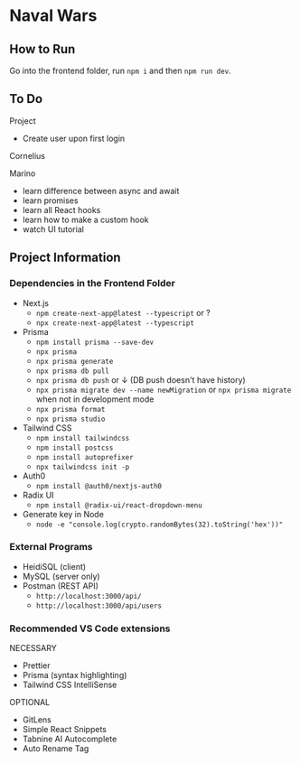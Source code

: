 # Naval Wars

## How to Run

Go into the frontend folder, run `npm i` and then `npm run dev`.

## To Do

Project

- Create user upon first login

Cornelius

Marino

- learn difference between async and await
- learn promises
- learn all React hooks
- learn how to make a custom hook
- watch UI tutorial

## Project Information

### Dependencies in the Frontend Folder

- Next.js
  - `npm create-next-app@latest --typescript` or ?
  - `npx create-next-app@latest --typescript`
- Prisma
  - `npm install prisma --save-dev`
  - `npx prisma`
  - `npx prisma generate`
  - `npx prisma db pull`
  - `npx prisma db push` or ↓ (DB push doesn't have history)
  - `npx prisma migrate dev --name newMigration` or `npx prisma migrate` when not in development mode
  - `npx prisma format`
  - `npx prisma studio`
- Tailwind CSS
  - `npm install tailwindcss`
  - `npm install postcss`
  - `npm install autoprefixer`
  - `npx tailwindcss init -p`
- Auth0
  - `npm install @auth0/nextjs-auth0`
- Radix UI
  - `npm install @radix-ui/react-dropdown-menu`
- Generate key in Node
  - `node -e "console.log(crypto.randomBytes(32).toString('hex'))"`

### External Programs

- HeidiSQL (client)
- MySQL (server only)
- Postman (REST API)
  - `http://localhost:3000/api/`
  - `http://localhost:3000/api/users`

### Recommended VS Code extensions

NECESSARY

- Prettier
- Prisma (syntax highlighting)
- Tailwind CSS IntelliSense

OPTIONAL

- GitLens
- Simple React Snippets
- Tabnine AI Autocomplete
- Auto Rename Tag
